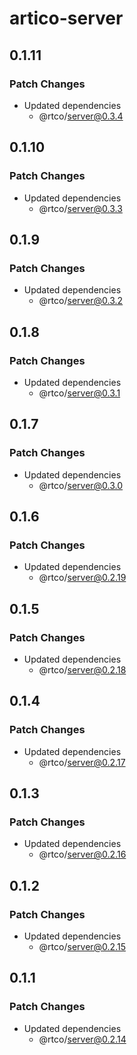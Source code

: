 # artico-server

## 0.1.11

### Patch Changes

- Updated dependencies
  - @rtco/server@0.3.4

## 0.1.10

### Patch Changes

- Updated dependencies
  - @rtco/server@0.3.3

## 0.1.9

### Patch Changes

- Updated dependencies
  - @rtco/server@0.3.2

## 0.1.8

### Patch Changes

- Updated dependencies
  - @rtco/server@0.3.1

## 0.1.7

### Patch Changes

- Updated dependencies
  - @rtco/server@0.3.0

## 0.1.6

### Patch Changes

- Updated dependencies
  - @rtco/server@0.2.19

## 0.1.5

### Patch Changes

- Updated dependencies
  - @rtco/server@0.2.18

## 0.1.4

### Patch Changes

- Updated dependencies
  - @rtco/server@0.2.17

## 0.1.3

### Patch Changes

- Updated dependencies
  - @rtco/server@0.2.16

## 0.1.2

### Patch Changes

- Updated dependencies
  - @rtco/server@0.2.15

## 0.1.1

### Patch Changes

- Updated dependencies
  - @rtco/server@0.2.14
